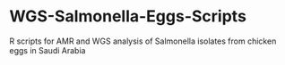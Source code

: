 # WGS-Salmonella-Eggs-Scripts
R scripts for AMR and WGS analysis of Salmonella isolates from chicken eggs in Saudi Arabia
